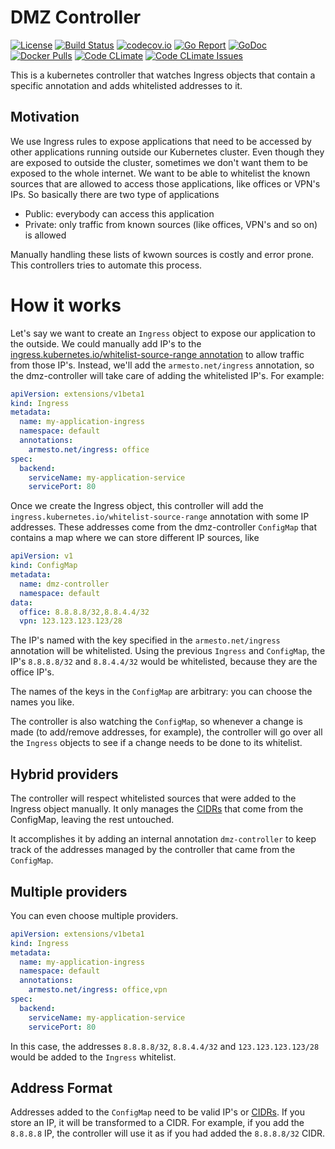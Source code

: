 # DMZ Controller
[![License][1]][2] [![Build Status][3]][4] [![codecov.io][5]][6] [![Go Report][7]][8] [![GoDoc][9]][10] [![Docker Pulls][11]][12] [![Code CLimate][13]][14] [![Code CLimate Issues][15]][16]

[1]: https://img.shields.io/badge/license-MIT-blue.svg "MIT License"
[2]: https://github.com/fiunchinho/dmz-controller/blob/master/LICENSE.md "License"
[3]: https://travis-ci.org/fiunchinho/dmz-controller.svg?branch=master "Build Status badge"
[4]: https://travis-ci.org/fiunchinho/dmz-controller "Travis-CI Build Status"
[5]: https://codecov.io/github/fiunchinho/dmz-controller/coverage.svg?branch=master "Coverage badge"
[6]: https://codecov.io/github/fiunchinho/dmz-controller?branch=master "Codecov Status"
[7]: https://goreportcard.com/badge/github.com/fiunchinho/dmz-controller "Go Report badge"
[8]: https://goreportcard.com/report/github.com/fiunchinho/dmz-controller "Go Report"
[9]: https://godoc.org/github.com/fiunchinho/dmz-controller?status.svg "GoDoc badge"
[10]: https://godoc.org/github.com/fiunchinho/dmz-controller "GoDoc"
[11]: https://img.shields.io/docker/pulls/fiunchinho/dmz-controller.svg?maxAge=604800 "Docker Pulls"
[12]: https://hub.docker.com/r/fiunchinho/dmz-controller/ "DockerHub"
[13]: https://codeclimate.com/github/fiunchinho/dmz-controller/badges/gpa.svg "Code Climate badge"
[14]: https://codeclimate.com/github/fiunchinho/dmz-controller "Code Climate"
[15]: https://codeclimate.com/github/fiunchinho/dmz-controller/badges/issue_count.svg "Code Climate badge"
[16]: https://codeclimate.com/github/fiunchinho/dmz-controller "Code Climate Issues"

This is a kubernetes controller that watches Ingress objects that contain a specific annotation and adds whitelisted addresses to it.

## Motivation
We use Ingress rules to expose applications that need to be accessed by other applications running outside our Kubernetes cluster.
Even though they are exposed to outside the cluster, sometimes we don't want them to be exposed to the whole internet.
We want to be able to whitelist the known sources that are allowed to access those applications, like offices or VPN's IPs.
So basically there are two type of applications
- Public: everybody can access this application
- Private: only traffic from known sources (like offices, VPN's and so on) is allowed 

Manually handling these lists of kwown sources is costly and error prone. This controllers tries to automate this process.

# How it works
Let's say we want to create an `Ingress` object to expose our application to the outside.
We could manually add IP's to the [ingress.kubernetes.io/whitelist-source-range annotation](https://github.com/kubernetes/ingress/blob/master/controllers/nginx/configuration.md#whitelist-source-range) to allow traffic from those IP's.
Instead, we'll add the `armesto.net/ingress` annotation, so the dmz-controller will take care of adding the whitelisted IP's. For example:

```yaml
apiVersion: extensions/v1beta1
kind: Ingress
metadata:
  name: my-application-ingress
  namespace: default
  annotations:
    armesto.net/ingress: office
spec:
  backend:
    serviceName: my-application-service
    servicePort: 80
```

Once we create the Ingress object, this controller will add the `ingress.kubernetes.io/whitelist-source-range` annotation with some IP addresses.
These addresses come from the dmz-controller `ConfigMap` that contains a map where we can store different IP sources, like

```yaml
apiVersion: v1
kind: ConfigMap
metadata:
  name: dmz-controller
  namespace: default
data:
  office: 8.8.8.8/32,8.8.4.4/32
  vpn: 123.123.123.123/28
```

The IP's named with the key specified in the `armesto.net/ingress` annotation will be whitelisted.
Using the previous `Ingress` and `ConfigMap`, the IP's `8.8.8.8/32` and `8.8.4.4/32` would be whitelisted, because they are the office IP's.

The names of the keys in the `ConfigMap` are arbitrary: you can choose the names you like.

The controller is also watching the `ConfigMap`, so whenever a change is made (to add/remove addresses, for example), the controller will go over all the `Ingress` objects to see if a change needs to be done to its whitelist.

## Hybrid providers
The controller will respect whitelisted sources that were added to the Ingress object manually.
It only manages the [CIDRs](https://en.wikipedia.org/wiki/Classless_Inter-Domain_Routing) that come from the ConfigMap, leaving the rest untouched.

It accomplishes it by adding an internal annotation `dmz-controller` to keep track of the addresses managed by the controller that came from the `ConfigMap`.

## Multiple providers
You can even choose multiple providers.

```yaml
apiVersion: extensions/v1beta1
kind: Ingress
metadata:
  name: my-application-ingress
  namespace: default
  annotations:
    armesto.net/ingress: office,vpn
spec:
  backend:
    serviceName: my-application-service
    servicePort: 80
```

In this case, the addresses `8.8.8.8/32`, `8.8.4.4/32` and `123.123.123.123/28` would be added to the `Ingress` whitelist.

## Address Format
Addresses added to the `ConfigMap` need to be valid IP's or [CIDRs](https://en.wikipedia.org/wiki/Classless_Inter-Domain_Routing).
If you store an IP, it will be transformed to a CIDR. For example, if you add the `8.8.8.8` IP, the controller will use it as if you had added the `8.8.8.8/32` CIDR. 

